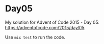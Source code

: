 # Day05

My solution for Advent of Code 2015 - Day 05: https://adventofcode.com/2015/day/05

Use `mix test` to run the code.
